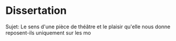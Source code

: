 
# Dissertation

Sujet: Le sens d'une pièce de théâtre et le plaisir qu'elle nous donne reposent-ils uniquement sur les mo
<!--stackedit_data:
eyJoaXN0b3J5IjpbMTk3MzUwMzU2NF19
-->